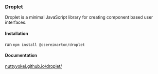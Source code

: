 ### Droplet

Droplet is a minimal JavaScript library for creating component based user interfaces.

#### Installation

run `npm install @csereimarton/droplet`

#### Documentation

[nuttyyokel.github.io/droplet/](https://nuttyyokel.github.io/droplet/)
